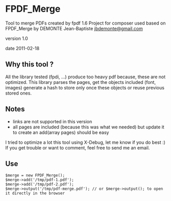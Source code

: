# FPDF_Merge
Tool to merge PDFs created by fpdf 1.6
Project for composer used based on FPDF_Merge by DEMONTE Jean-Baptiste <jbdemonte@gmail.com>

version 1.0

date 2011-02-18


## Why this tool ?
 
All the library tested (fpdi, ...) produce too heavy pdf
because, these are not optimized.
This library parses the pages, get the objects included (font, images)
generate a hash to store only once these objects or reuse previous stored ones.
 
   
## Notes
 
- links are not supported in this version
- all pages are included (because this was what we needed) but update it 
 to create an add(array pages) should be easy 
 

I tried to optimize a lot this tool using X-Debug, let me know if you do best :)
If you get trouble or want to comment, feel free to send me an email.

## Use
 
~~~~
$merge = new FPDF_Merge();
$merge->add('/tmp/pdf-1.pdf');
$merge->add('/tmp/pdf-2.pdf');
$merge->output('/tmp/pdf-merge.pdf'); // or $merge->output(); to open it directly in the browser
~~~~